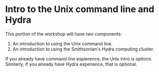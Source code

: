 # Intro to the Unix command line and Hydra

This portion of the workshop will have two components:

1. An introduction to using the Unix command line.
1. An introduction to using the Smithsonian's Hydra computing cluster.

If you already have command line expierence, the Unix intro is options. Similarly, if you already have Hydra experience, that is optional.